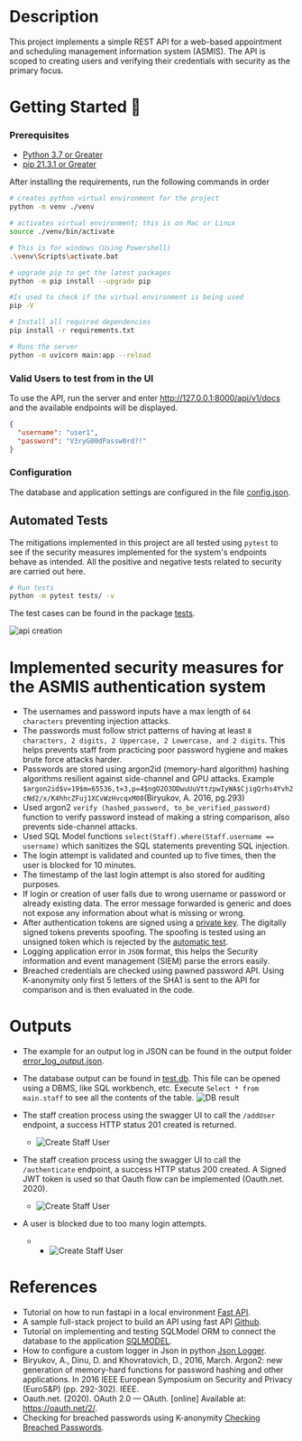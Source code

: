 # Description

This project implements a simple REST API for a web-based appointment and scheduling management information system (ASMIS).
The API is scoped to creating users and verifying their credentials with security as the primary focus.

# Getting Started 🚀

### Prerequisites
* <a href=https://www.python.org/downloads/release/python-370/> Python 3.7 or Greater</a>
* <a href=https://pip.pypa.io/en/stable/installation/> pip 21.3.1 or Greater</a>

After installing the requirements, run the following commands in order
```bash
# creates python virtual environment for the project
python -m venv ./venv 

# activates virtual environment; this is on Mac or Linux
source ./venv/bin/activate 

# This is for windows (Using Powershell)
.\venv\Scripts\activate.bat 

# upgrade pip to get the latest packages
python -m pip install --upgrade pip 

#Is used to check if the virtual environment is being used 
pip -V  

# Install all required dependencies
pip install -r requirements.txt 

# Runs the server
python -m uvicorn main:app --reload 
```

### Valid Users to test from in the UI

To use the API, run the server and enter http://127.0.0.1:8000/api/v1/docs and 
the available endpoints will be displayed.

```json
{
  "username": "user1",
  "password": "V3ryG00dPassw0rd?!"
}
```
### Configuration
The database and application settings are configured in the file [config.json](./config/config.json). 

## Automated Tests
The mitigations implemented in this project are all tested using ```pytest``` to see if the security measures implemented for the system's endpoints behave as intended. 
All the positive and negative tests related to security are carried out here.

```bash
# Run tests
python -m pytest tests/ -v 
```
The test cases can be found in the package [tests](./tests).

![api creation](./docs/images/test_cases.png)

# Implemented security measures for the ASMIS authentication system

* The usernames and password inputs have a max length of ```64 characters``` preventing injection attacks.
* The passwords must follow strict patterns of having at least ```8 characters, 2 digits, 2 Uppercase, 2 Lowercase, and 2 digits```.
This helps prevents staff from practicing poor password hygiene and makes brute force attacks harder.
* Passwords are stored using argon2id (memory-hard algorithm) hashing algorithms resilient against side-channel and GPU attacks.
  Example ```$argon2id$v=19$m=65536,t=3,p=4$ngO2O3DDwuUuVttzpwIyWA$CjigQrhs4Yvh2cNd2/x/K4hhcZFuj1XCvWzHvcqxM08```(Biryukov, A. 2016, pg.293)
* Used argon2 ```verify (hashed_password, to_be_verified_password)``` function to verify password instead of making a
  string comparison, also prevents side-channel attacks.
* Used SQL Model functions ```select(Staff).where(Staff.username == username)``` which sanitizes the SQL statements
  preventing SQL injection.
* The login attempt is validated and counted up to five times, then the user is blocked for 10 minutes.
* The timestamp of the last login attempt is also stored for auditing purposes.
* If login or creation of user fails due to wrong username or password or already existing data. The error message forwarded is generic and does
not expose any information about what is missing or wrong.
* After authentication tokens are signed using a [private key](./private_key_for_testing_purposes.pem). 
The digitally signed tokens prevents spoofing. The spoofing is tested using an unsigned token which is rejected by the [automatic test](./tests/utils/test_jwt_utils.py).   
* Logging application error in ```JSON``` format, this helps the Security information and event management (SIEM) parse the errors easily.
* Breached credentials are checked using pawned password API. Using K-anonymity only first 5 letters of the SHA1 is sent to the API for comparison
and is then evaluated in the code.

# Outputs
* The example for an output log in JSON can be found in the output folder [error_log_output.json](./docs/outputs/error_log_ouput.json).
* The database output can be found in [test.db](test.db). This file can be opened using a DBMS, like SQL workbench, etc. 
Execute ```Select * from main.staff``` to see all the contents of the table.
![DB result](./docs/images/db.png)
* The staff creation process using the swagger UI to call the ```/addUser``` endpoint, a success HTTP status 201 created is returned.

  * ![Create Staff User](./docs/images/account_creation.png)

* The staff creation process using the swagger UI to call the ```/authenticate``` endpoint, a success HTTP status 200 created. A Signed JWT token is used so that Oauth flow can be implemented (Oauth.net. 2020).
  * ![Create Staff User](./docs/images/account_verification.png)
* A user is blocked due to too many login attempts.
  * * ![Create Staff User](./docs/images/too_many_attempts.png)
# References

* Tutorial on how to run fastapi in a local
  environment <a href=https://fastapi.tiangolo.com/tutorial/first-steps/ class="external-link" target="_blank">
  Fast API</a>.
* A sample full-stack project to build an API using fast
  API <a href=https://github.com/scionoftech/FastAPI-Full-Stack-Samples class="external-link" target="_blank">
  Github</a>.
* Tutorial on implementing and testing SQLModel ORM to connect the database to the
  application <a href=https://sqlmodel.tiangolo.com/tutorial/fastapi/tests/#configure-the-in-memory-database>
  SQLMODEL</a>.
* How to configure a custom logger in Json in python <a href=https://pypi.org/project/python-json-logger/> Json Logger</a>.
* Biryukov, A., Dinu, D. and Khovratovich, D., 2016, March. Argon2: new generation of memory-hard functions for password hashing and other applications. In 2016 IEEE European Symposium on Security and Privacy (EuroS&P) (pp. 292-302). IEEE.
* Oauth.net. (2020). OAuth 2.0 — OAuth. [online] Available at: https://oauth.net/2/.
* Checking for breached passwords using K-anonymity <a href=https://sanatinia.medium.com/securely-check-if-a-password-is-compromised-in-python-be74bf52b0cc> Checking Breached Passwords</a>.
